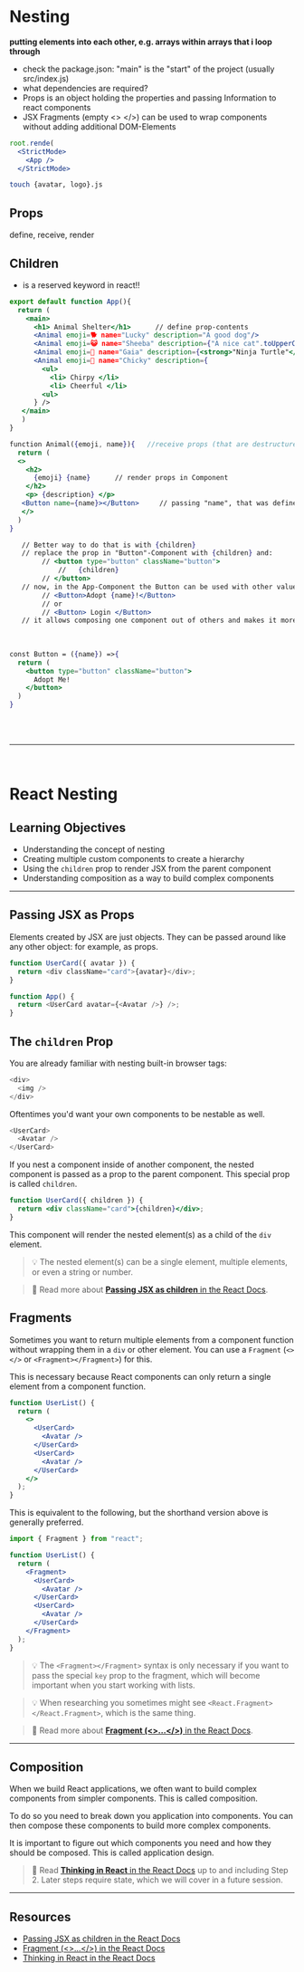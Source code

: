 # Nesting
**putting elements into each other, e.g. arrays within arrays that i loop through**
* check the package.json: "main" is the "start" of the project (usually src/index.js)
* what dependencies are required?
* Props is an object holding the properties and passing Information to react components
* JSX Fragments (empty <> </>) can be used to wrap components without adding additional DOM-Elements

```jsx
root.rende(
  <StrictMode>
    <App />
  </StrictMode>
```

```bash
touch {avatar, logo}.js
```

## Props
define, receive, render

## Children
* is a reserved keyword in react!!

```jsx
export default function App(){
  return (
    <main>
      <h1> Animal Shelter</h1>      // define prop-contents
      <Animal emoji=🐕 name="Lucky" description="A good dog"/>     
      <Animal emoji=😺 name="Sheeba" description={"A nice cat".toUpperCase()} />  // strings can be used in curly brackets but only makes sense if you also want to use JS 
      <Animal emoji=🐢 name="Gaia" description={<strong>"Ninja Turtle"</strong>} />   // you could also use JSX 
      <Animal emoji=🐔 name="Chicky" description={
        <ul>
          <li> Chirpy </li>
          <li> Cheerful </li>
        <ul>
      } />
   </main>
   )
}

function Animal({emoji, name}){   //receive props (that are destructured)
  return (
  <>
    <h2> 
      {emoji} {name}      // render props in Component    
    </h2>
    <p> {description} </p>
   <Button name={name}></Button>     // passing "name", that was defined in main and handed to "Animal" to the button component   
   </>
  )
}

   // Better way to do that is with {children}
   // replace the prop in "Button"-Component with {children} and:
        // <button type="button" className="button">
            //   {children}
        // </button>
   // now, in the App-Component the Button can be used with other values in a slightly different Syntax:
        // <Button>Adopt {name}!</Button>
        // or
        // <Button> Login </Button>
   // it allows composing one component out of others and makes it more versatile
        
        
        
const Button = ({name}) =>{
  return (
    <button type="button" className="button">
      Adopt Me!
    </button>
  )
}
```
<br>

<br>

------------------------------------------------

<br>


# React Nesting

## Learning Objectives

- Understanding the concept of nesting
- Creating multiple custom components to create a hierarchy
- Using the `children` prop to render JSX from the parent component
- Understanding composition as a way to build complex components

---

## Passing JSX as Props

Elements created by JSX are just objects. They can be passed around like any other object: for example, as props.

```js
function UserCard({ avatar }) {
  return <div className="card">{avatar}</div>;
}
```

```js
function App() {
  return <UserCard avatar={<Avatar />} />;
}
```

## The `children` Prop

You are already familiar with nesting built-in browser tags:

```js
<div>
  <img />
</div>
```

Oftentimes you'd want your own components to be nestable as well.

```js
<UserCard>
  <Avatar />
</UserCard>
```

If you nest a component inside of another component, the nested component is passed as a prop to the parent component. This special prop is called `children`.

```jsx
function UserCard({ children }) {
  return <div className="card">{children}</div>;
}
```

This component will render the nested element(s) as a child of the `div` element.

> 💡 The nested element(s) can be a single element, multiple elements, or even a string or number.

> 📙 Read more about [**Passing JSX as children**
> in the React Docs](https://react.dev/learn/passing-props-to-a-component#passing-jsx-as-children).

## Fragments

Sometimes you want to return multiple elements from a component function without wrapping them in a `div` or other element. You can use a `Fragment` (`<></>` or `<Fragment></Fragment>`) for this.

This is necessary because React components can only return a single element from a component function.

```jsx
function UserList() {
  return (
    <>
      <UserCard>
        <Avatar />
      </UserCard>
      <UserCard>
        <Avatar />
      </UserCard>
    </>
  );
}
```

This is equivalent to the following, but the shorthand version above is generally preferred.

```jsx
import { Fragment } from "react";

function UserList() {
  return (
    <Fragment>
      <UserCard>
        <Avatar />
      </UserCard>
      <UserCard>
        <Avatar />
      </UserCard>
    </Fragment>
  );
}
```

> 💡 The `<Fragment></Fragment>` syntax is only necessary if you want to pass the special `key` prop to the fragment, which will become important when you start working with lists.

> 💡 When researching you sometimes might see `<React.Fragment></React.Fragment>`, which is the same thing.

> 📙 Read more about [**Fragment (<>...</>)**
> in the React Docs](https://react.dev/apis/react/Fragment).

---

## Composition

When we build React applications, we often want to build complex components from simpler components. This is called composition.

To do so you need to break down you application into components. You can then compose these components to build more complex components.

It is important to figure out which components you need and how they should be composed. This is called application design.

> 📙 Read [**Thinking in React**
> in the React Docs](https://react.dev/learn/thinking-in-react) up to and including Step 2. Later steps require state, which we will cover in a future session.

---

## Resources

- [Passing JSX as children in the React Docs](https://react.dev/learn/passing-props-to-a-component#passing-jsx-as-children)
- [Fragment (<>...</>) in the React Docs](https://react.dev/apis/react/Fragment)
- [Thinking in React in the React Docs](https://react.dev/learn/thinking-in-react)

